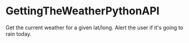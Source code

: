 # GettingTheWeatherPythonAPI
Get the current weather for a given lat/long. Alert the user if it's going to rain today.
